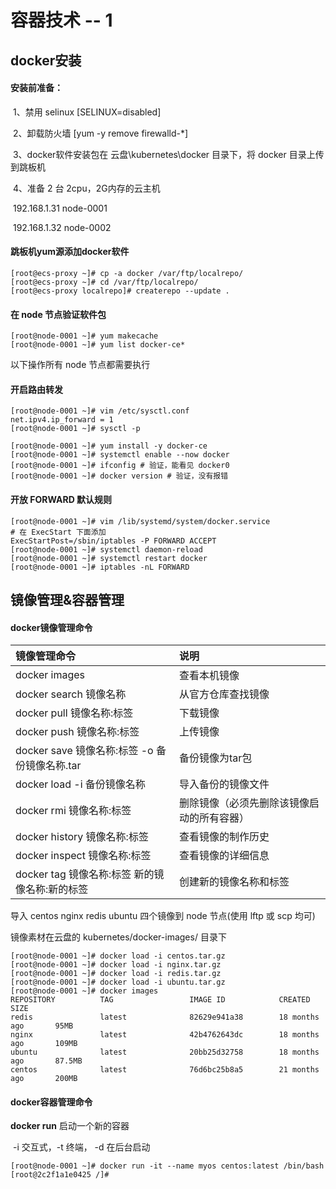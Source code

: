 # 容器技术 -- 1

## docker安装

#### 安装前准备：

​    1、禁用 selinux  [SELINUX=disabled]

​    2、卸载防火墙    [yum -y remove firewalld-*]

​    3、docker软件安装包在  云盘\kubernetes\docker 目录下，将 docker 目录上传到跳板机

​    4、准备 2 台 2cpu，2G内存的云主机

​              192.168.1.31    node-0001

​              192.168.1.32    node-0002

#### 跳板机yum源添加docker软件

```shell
[root@ecs-proxy ~]# cp -a docker /var/ftp/localrepo/ 
[root@ecs-proxy ~]# cd /var/ftp/localrepo/
[root@ecs-proxy localrepo]# createrepo --update .
```

#### 在 node 节点验证软件包

```shell
[root@node-0001 ~]# yum makecache
[root@node-0001 ~]# yum list docker-ce*
```

以下操作所有 node 节点都需要执行

#### 开启路由转发

```shell
[root@node-0001 ~]# vim /etc/sysctl.conf
net.ipv4.ip_forward = 1
[root@node-0001 ~]# sysctl -p
```

```shell
[root@node-0001 ~]# yum install -y docker-ce
[root@node-0001 ~]# systemctl enable --now docker
[root@node-0001 ~]# ifconfig # 验证，能看见 docker0
[root@node-0001 ~]# docker version # 验证，没有报错
```

#### 开放 FORWARD 默认规则

```shell
[root@node-0001 ~]# vim /lib/systemd/system/docker.service
# 在 ExecStart 下面添加
ExecStartPost=/sbin/iptables -P FORWARD ACCEPT
[root@node-0001 ~]# systemctl daemon-reload
[root@node-0001 ~]# systemctl restart docker
[root@node-0001 ~]# iptables -nL FORWARD
```

## 镜像管理&容器管理

#### docker镜像管理命令

| 镜像管理命令 | 说明 |
| :------------ | :----------------- |
| docker images | 查看本机镜像 |
| docker  search  镜像名称 | 从官方仓库查找镜像 |
| docker  pull  镜像名称:标签 | 下载镜像 |
| docker  push  镜像名称:标签 | 上传镜像 |
| docker  save 镜像名称:标签  -o 备份镜像名称.tar | 备份镜像为tar包 |
| docker  load -i  备份镜像名称 | 导入备份的镜像文件 |
| docker  rmi  镜像名称:标签 | 删除镜像（必须先删除该镜像启动的所有容器） |
| docker  history  镜像名称:标签 | 查看镜像的制作历史 |
| docker  inspect  镜像名称:标签 | 查看镜像的详细信息 |
| docker  tag  镜像名称:标签  新的镜像名称:新的标签 | 创建新的镜像名称和标签 |

导入 centos  nginx  redis  ubuntu 四个镜像到 node 节点(使用 lftp 或 scp 均可)

镜像素材在云盘的 kubernetes/docker-images/ 目录下

```shell
[root@node-0001 ~]# docker load -i centos.tar.gz
[root@node-0001 ~]# docker load -i nginx.tar.gz
[root@node-0001 ~]# docker load -i redis.tar.gz
[root@node-0001 ~]# docker load -i ubuntu.tar.gz
[root@node-0001 ~]# docker images
REPOSITORY          TAG                 IMAGE ID            CREATED             SIZE
redis               latest              82629e941a38        18 months ago       95MB
nginx               latest              42b4762643dc        18 months ago       109MB
ubuntu              latest              20bb25d32758        18 months ago       87.5MB
centos              latest              76d6bc25b8a5        21 months ago       200MB
```

#### docker容器管理命令

**docker run** 启动一个新的容器

​         -i 交互式，-t 终端， -d 在后台启动

```shell
[root@node-0001 ~]# docker run -it --name myos centos:latest /bin/bash
[root@2c2f1a1e0425 /]# 
```

